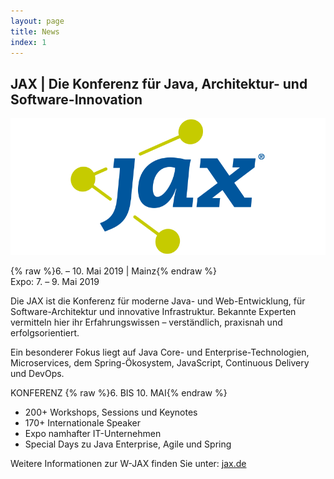 ```yaml
---
layout: page
title: News
index: 1
---
```


## JAX | Die Konferenz für Java, Architektur- und Software-Innovation

<a href="https://jax.de"><img src="/public/img/jax.png"/></a>

{% raw %}6. – 10. Mai 2019 | Mainz{% endraw %}<br />
Expo: 7. – 9. Mai 2019

Die JAX ist die Konferenz für moderne Java- und Web-Entwicklung, für Software-Architektur und innovative Infrastruktur. Bekannte Experten vermitteln hier ihr Erfahrungswissen – verständlich, praxisnah und erfolgsorientiert.

Ein besonderer Fokus liegt auf Java Core- und Enterprise-Technologien, Microservices, dem Spring-Ökosystem, JavaScript, Continuous Delivery und DevOps.

KONFERENZ
{% raw %}6. BIS 10. MAI{% endraw %}
* 200+ Workshops, Sessions und Keynotes
* 170+ Internationale Speaker
* Expo namhafter IT-Unternehmen
* Special Days zu Java Enterprise, Agile und Spring

Weitere Informationen zur W-JAX finden Sie unter: [jax.de](https://jax.de)
